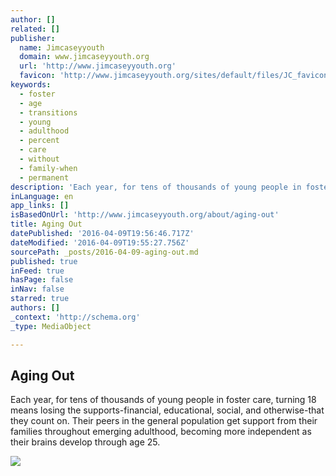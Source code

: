 ```yaml
---
author: []
related: []
publisher:
  name: Jimcaseyyouth
  domain: www.jimcaseyyouth.org
  url: 'http://www.jimcaseyyouth.org'
  favicon: 'http://www.jimcaseyyouth.org/sites/default/files/JC_favicon_01.png'
keywords:
  - foster
  - age
  - transitions
  - young
  - adulthood
  - percent
  - care
  - without
  - family-when
  - permanent
description: 'Each year, for tens of thousands of young people in foster care, turning 18 means losing the supports-financial, educational, social, and otherwise-that they count on. Their peers in the general population get support from their families throughout emerging adulthood, becoming more independent as their brains develop through age 25.'
inLanguage: en
app_links: []
isBasedOnUrl: 'http://www.jimcaseyyouth.org/about/aging-out'
title: Aging Out
datePublished: '2016-04-09T19:56:46.717Z'
dateModified: '2016-04-09T19:55:27.756Z'
sourcePath: _posts/2016-04-09-aging-out.md
published: true
inFeed: true
hasPage: false
inNav: false
starred: true
authors: []
_context: 'http://schema.org'
_type: MediaObject

---
```

<article style=""><h1>Aging Out</h1><p>Each year, for tens of thousands of young people in foster care, turning 18 means losing the supports-financial, educational, social, and otherwise-that they count on. Their peers in the general population get support from their families throughout emerging adulthood, becoming more independent as their brains develop through age 25.</p><img src="http://pbs.twimg.com/profile_images/702167725985165315/njiwJGuC_normal.jpg" /></article>